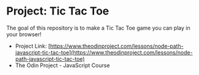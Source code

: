 # Project: Tic Tac Toe

The goal of this repository is to make a Tic Tac Toe game you can play in your browser!

- Project Link: [https://www.theodinproject.com/lessons/node-path-javascript-tic-tac-toe](https://www.theodinproject.com/lessons/node-path-javascript-tic-tac-toe)
- The Odin Project - JavaScript Course
